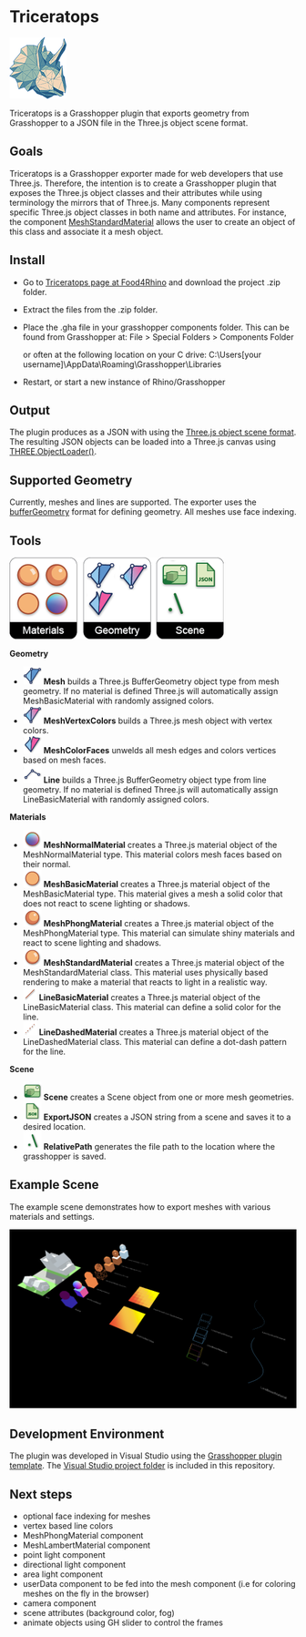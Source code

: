 # Triceratops

![Triceratops logo](assets/triceratops-logo-medium.png)

Triceratops is a Grasshopper plugin that exports geometry from Grasshopper to a JSON file in the Three.js object scene format.

## Goals

Triceratops is a Grasshopper exporter made for web developers that use Three.js. Therefore, the intention is to create a Grasshopper plugin that exposes the Three.js object classes and their attributes while using terminology the mirrors that of Three.js. Many components represent specific Three.js object classes in both name and attributes. For instance, the component [MeshStandardMaterial](https://threejs.org/docs/#api/en/materials/MeshStandardMaterial) allows the user to create an object of this class and associate it a mesh object.

## Install

* Go to [Triceratops page at Food4Rhino](https://www.food4rhino.com/app/triceratops) and download the project .zip folder.
* Extract the files from the .zip folder.
* Place the .gha file in your grasshopper components folder. This can be found from Grasshopper at:
  File > Special Folders > Components Folder

  or often at the following location on your C drive:
  C:\Users\[your username]\AppData\Roaming\Grasshopper\Libraries
* Restart, or start a new instance of Rhino/Grasshopper

## Output

The plugin produces as a JSON with using the [Three.js object scene format](https://github.com/mrdoob/three.js/wiki/JSON-Object-Scene-format-4). The resulting JSON objects can be loaded into a Three.js canvas using [THREE.ObjectLoader()](https://threejs.org/docs/#api/en/loaders/ObjectLoader).

## Supported Geometry

Currently, meshes and lines are supported. The exporter uses the [bufferGeometry](https://threejs.org/docs/#api/en/core/BufferGeometry) format for defining geometry. All meshes use face indexing.

## Tools

![Triceratops menu](assets/triceratops-panel.png)

**Geometry**
* ![Mesh](assets/Mesh.png) **Mesh** builds a Three.js BufferGeometry object type from mesh geometry. If no material is defined Three.js will automatically assign MeshBasicMaterial with randomly assigned colors.
* ![MeshVertexColors](assets/MeshVertexColors.png) **MeshVertexColors** builds a Three.js mesh object with vertex colors.
* ![MeshColorFaces](assets/MeshColorFaces.png) **MeshColorFaces** unwelds all mesh edges and colors vertices based on mesh faces.
* ![Line](assets/Line.png) **Line** builds a Three.js BufferGeometry object type from line geometry. If no material is defined Three.js will automatically assign LineBasicMaterial with randomly assigned colors.

**Materials**
* ![MeshNormalMaterial](assets/MeshNormalMaterial.png) **MeshNormalMaterial** creates a Three.js material object of the MeshNormalMaterial type. This material colors mesh faces based on their normal.
* ![MeshBasicMaterial](assets/MeshBasicMaterial.png) **MeshBasicMaterial** creates a Three.js material object of the MeshBasicMaterial type. This material gives a mesh a solid color that does not react to scene lighting or shadows.
* ![MeshPhongMaterial](assets/MeshPhongMaterial.png) **MeshPhongMaterial** creates a Three.js material object of the MeshPhongMaterial type. This material can simulate shiny materials and react to scene lighting and shadows.
* ![MeshStandardMaterial](assets/MeshStandardMaterial.png) **MeshStandardMaterial** creates a Three.js material object of the MeshStandardMaterial class. This material uses physically based rendering to make a material that reacts to light in a realistic way.
* ![LineBasicMaterial](assets/LineBasicMaterial.png) **LineBasicMaterial** creates a Three.js material object of the LineBasicMaterial class. This material can define a solid color for the line.
* ![LineDashedMaterial](assets/LineDashedMaterial.png)
**LineDashedMaterial** creates a Three.js material object of the LineDashedMaterial class. This material can define a dot-dash pattern for the line.

**Scene**
* ![Scene](assets/Scene.png) **Scene** creates a Scene object from one or more mesh geometries.
* ![ExportJSON](assets/ExportJSON.png) **ExportJSON** creates a JSON string from a scene and saves it to a desired location.
* ![RelativePath](assets/RelativePath.png) **RelativePath** generates the file path to the location where the grasshopper is saved.

## Example Scene

The example scene demonstrates how to export meshes with various materials and settings.

![example scene](assets/example_scene.PNG)

## Development Environment

The plugin was developed in Visual Studio using the [Grasshopper plugin template](https://marketplace.visualstudio.com/items?itemName=McNeel.GrasshopperAssemblyforv6). The [Visual Studio project folder](https://github.com/meliharvey/Triceratops/tree/master/threejs-exporter) is included in this repository.

## Next steps

* optional face indexing for meshes
* vertex based line colors
* MeshPhongMaterial component
* MeshLambertMaterial component
* point light component
* directional light component
* area light component
* userData component to be fed into the mesh component (i.e for coloring meshes on the fly in the browser)
* camera component
* scene attributes (background color, fog)
* animate objects using GH slider to control the frames
